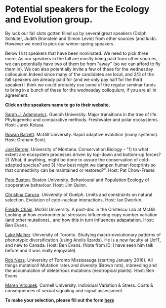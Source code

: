 # Potential speakers for the Ecology and Evolution group.

By luck our fall slots gotten filled up by several great speakers (Dolph Schluter, Judith Bronstein and Simon Levin) from other sources (and luck). However we need to pick our winter-spring speakers.

Below I list speakers that have been nominated. We need to pick three more. As our speakers in the fall are mostly being paid from other sources, we can potentially have two of them be from "away" (so we can afford to fly them in). We can also potentially invite a few of these for the wednesday colloquium.Indeed since many of the candidates are local, and 2/3 of the fall speakers are already paid for (and we only pay half for the third speaker) I think we could probably use some of the regular seminar funds to bring in a bunch of these for the wednesday colloquium, if you are all in agreement. 

**Click on the speakers name to go to their website.**

[Sarah J. Adamowicz](http://www.uoguelph.ca/ib/people/faculty/adamowicz.shtml). Guelph University. Major transitions in the tree of life. Phylogenetic and comparative methods. Freshwater and polar ecosystems. Host: Jurek Kolasa.

[Rowan Barrett](http://barrettlab.ca/). McGill University. Rapid adaptive evolution (many systems). Host: Graham Scott.

[Joel Berger](http://bergerlab.dbs.umt.edu/). University of Montana. Conservation Biology - "1) to what extent are ecosystem processes driven by top-down and bottom-up forces? 2) What, if anything, might be done to assure the conservation of cold-adapted species? and 3) How best might we dampen human footprints so that connectivity can be maintained or restored?". Host: Pat Chow-Fraser.

[Pete Buston](http://www.bu.edu/biology/people/profiles/peter-buston/). Boston University. Behavioural and Population Ecology of cooperative behaviour. Host: Jim Quinn.

[Christina Caruso](http://www.uoguelph.ca/ib/people/faculty/caruso.shtml). University of Guelph. Limits and constraints on natural selection. Evolution of cyto-nuclear interactions. Host: Ian Dworkin.

[Freddy Chain](http://biology.mcgill.ca/faculty/cristescu/fredericchain.html). McGill University. A post-doc in the Cristescu Lab at McGill. Looking at how  environmental stressors influencing copy number variation (and other mutations)., and how this in turn influences adapatation. Host: Ben Evans.

[Luke Malher](http://mahlerlab.com/). University of Toronto. Studying macro-evolutionary patterns of phenotypic diversification (using Anolis lizards). He is a new faculty at UofT, and new to Canada. Host: Ben Evans. (Note from ID: I have seen him talk before and it was really enjoyable).

[Rob Ness](http://www.utm.utoronto.ca/biology/people/ness-rob). University of Toronto Mississauga (starting January 2016). All things mutation!! Mutation rates and diversity (Brown rats), inbreeding and the accumulation of deleterious mutations (neotropical plants). Host: Ben Evans.

[Maren Vitousek](http://vitousek.weebly.com/). Cornell University. Individual Variation & Stress. Costs & consequences of sexual signaling and signal assessment.


**To make your selection, please fill out the form [here](http://goo.gl/forms/48m5NDf2X2)**

